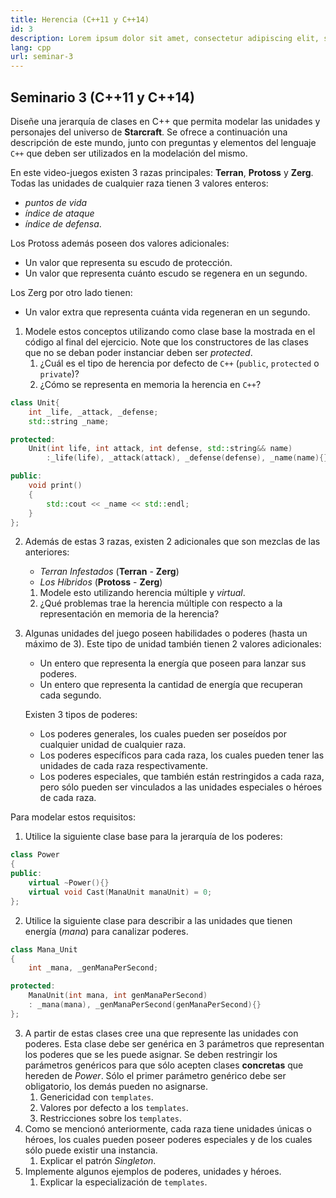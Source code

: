 ```yaml
---
title: Herencia (C++11 y C++14)
id: 3
description: Lorem ipsum dolor sit amet, consectetur adipiscing elit, sed do eiusmod tempor incididunt ut labore et dolore magna aliqua. Turpis tincidunt id aliquet risus feugiat.
lang: cpp
url: seminar-3
---
```


## Seminario 3 (C++11 y C++14)

Diseñe una jerarquía de clases en C++ que permita modelar las unidades y personajes del universo de **Starcraft**. Se ofrece a continuación una descripción de este mundo, junto con preguntas y elementos del lenguaje `C++` que deben ser utilizados en la modelación del mismo.

En este video-juegos existen 3 razas principales: **Terran**, **Protoss** y **Zerg**. Todas las unidades de cualquier raza tienen 3 valores enteros:

- _puntos de vida_
- _índice de ataque_
- _índice de defensa_.

Los Protoss además poseen dos valores adicionales:

- Un valor que representa su escudo de protección.
- Un valor que representa cuánto escudo se regenera en un segundo.

Los Zerg por otro lado tienen:

- Un valor extra que representa cuánta vida regeneran en un segundo.

1. Modele estos conceptos utilizando como clase base la mostrada en el código al final del ejercicio.
   Note que los constructores de las clases que no se deban poder instanciar deben ser _protected_.
   1. ¿Cuál es el tipo de herencia por defecto de `C++` (`public`, `protected` o `private`)?
   2. ¿Cómo se representa en memoria la herencia en `C++`?

```cpp
class Unit{
	int _life, _attack, _defense;
	std::string _name;

protected:
	Unit(int life, int attack, int defense, std::string&& name)
        :_life(life), _attack(attack), _defense(defense), _name(name){}

public:
	void print()
	{
		std::cout << _name << std::endl;
	}
};
```

2. Además de estas 3 razas, existen 2 adicionales que son mezclas de las anteriores:

   - _Terran Infestados_ (**Terran** - **Zerg**)
   - _Los Híbridos_ (**Protoss** - **Zerg**)

   1. Modele esto utilizando herencia múltiple y _virtual_.
   2. ¿Qué problemas trae la herencia múltiple con respecto a la representación en memoria de la herencia?

3. Algunas unidades del juego poseen habilidades o poderes (hasta un máximo de 3). Este tipo de unidad también tienen 2 valores adicionales:

   - Un entero que representa la energía que poseen para lanzar sus poderes.
   - Un entero que representa la cantidad de energía que recuperan cada segundo.

   Existen 3 tipos de poderes:

   - Los poderes generales, los cuales pueden ser poseídos por cualquier unidad de cualquier raza.
   - Los poderes específicos para cada raza, los cuales pueden tener las unidades de cada raza respectivamente.
   - Los poderes especiales, que también están restringidos a cada raza, pero sólo pueden ser vinculados a las unidades especiales o héroes de cada raza.

Para modelar estos requisitos:

1. Utilice la siguiente clase base para la jerarquía de los poderes:

```cpp
class Power
{
public:
	virtual ~Power(){}
	virtual void Cast(ManaUnit manaUnit) = 0;
};
```

2. Utilice la siguiente clase para describir a las unidades que tienen energía (_mana_) para canalizar poderes.

```cpp
class Mana_Unit
{
	int _mana, _genManaPerSecond;

protected:
	ManaUnit(int mana, int genManaPerSecond)
    : _mana(mana), _genManaPerSecond(genManaPerSecond){}
};
```

3. A partir de estas clases cree una que represente las unidades con poderes. Esta clase debe ser genérica en 3 parámetros que representan los poderes que se les puede asignar.
   Se deben restringir los parámetros genéricos para que sólo acepten clases **concretas** que hereden de _Power_. Sólo el primer parámetro genérico debe ser obligatorio,
   los demás pueden no asignarse.
   1. Genericidad con `templates`.
   2. Valores por defecto a los `templates`.
   3. Restricciones sobre los `templates`.
4. Como se mencionó anteriormente, cada raza tiene unidades únicas o héroes, los cuales pueden poseer poderes especiales y de los cuales sólo puede existir una instancia.
   1. Explicar el patrón _Singleton_.
5. Implemente algunos ejemplos de poderes, unidades y héroes.
   1. Explicar la especialización de `templates`.
